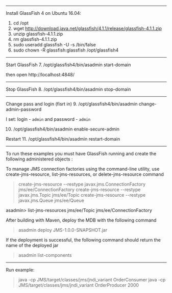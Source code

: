 ---------------------
Install GlassFish 4  on Ubuntu 16.04:
1. cd /opt
2. wget http://download.java.net/glassfish/4.1.1/release/glassfish-4.1.1.zip
3. unzip glassfish-4.1.1.zip
4. rm glassfish-4.1.1.zip
5. sudo useradd glassfish -U -s /bin/false
6. sudo chown -R glassfish:glassfish /opt/glassfish4
---------------------------------------------
Start GlassFish
7. /opt/glassfish4/bin/asadmin start-domain

then open http://localhost:4848/

---------------------------------------------
Stop GlassFish
8. /opt/glassfish4/bin/asadmin stop-domain

---------------------------------------------

Change pass and login (fisrt in)
9. /opt/glassfish4/bin/asadmin change-admin-password

I set: login - `admin` and password - `admin`

10. /opt/glassfish4/bin/asadmin enable-secure-admin

Restart
11. /opt/glassfish4/bin/asadmin restart-domain

---------------------------------------------

To run these examples you must have GlassFish running and create the following administered objects :

To manage JMS connection factories using the command-line utility, use create-jms-resource, list-jms-resources, or delete-jms-resource command

> create-jms-resource --restype javax.jms.ConnectionFactory jms/ee/ConnectionFactory
> create-jms-resource --restype javax.jms.Topic jms/ee/Topic
> create-jms-resource --restype javax.jms.Queue jms/ee/Queue

asadmin> list-jms-resources
jms/ee/Topic
jms/ee/ConnectionFactory

After building with Maven, deploy the MDB with the following command
> asadmin deploy JMS-1.0.0-SNAPSHOT.jar

If the deployment is successful, the following command should return the name of the deployed jar
> asadmin list-components

_____________________________________________

Run example:

> java -cp JMS/target/classes/jms/jndi_variant OrderConsumer
> java -cp JMS/target/classes/jms/jndi_variant OrderProducer 2000
